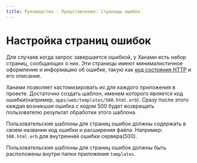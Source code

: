 ```yaml
---
title: Руководство - Представления: Страницы ошибок
---
```


# Настройка страниц ошибок

Для случаев когда запрос завершается ошибкой, у Ханами есть набор страниц, сообщающих о них.
Эти страницы имеют минималистичное оформление и информацию об ошибке, такую как [код состояния HTTP](https://ru.wikipedia.org/wiki/List_of_HTTP_status_codes) и его описание.

Ханами позволяет кастомизировать их для каждого приложения в проекте.
Достаточно создать шаблон, именем которого является код ошибки(например, `apps/web/templates/500.html.erb`).
Сразу после этого каждая возникшая ошибка с кодом 500 будет возвращать пользователю результат обработки этого шаблона.

<p class="convention">
  Пользовательские шаблоны для страниц ошибок должны содержать в своем названии код ошибки и расширения файла.
  Например: <code>500.html.erb</code> для внутренней ошибки сервера(500).
</p>

<p class="convention">
  Пользовательские шаблоны для страниц ошибок должны быть расположены внутри папки приложения <code>templates</code>.
</p>
